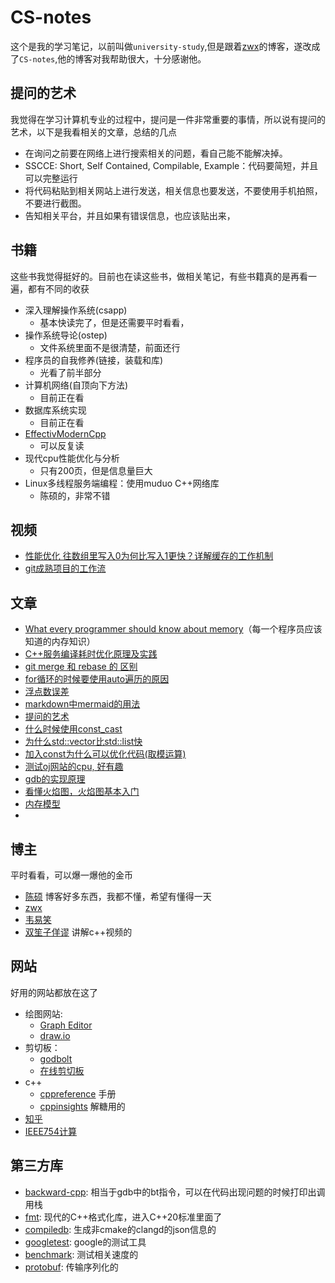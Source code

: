 # CS-notes

这个是我的学习笔记，以前叫做`university-study`,但是跟着[zwx](https://github.com/zweix123/CS-notes)的博客，遂改成了`CS-notes`,他的博客对我帮助很大，十分感谢他。

## 提问的艺术

我觉得在学习计算机专业的过程中，提问是一件非常重要的事情，所以说有提问的艺术，以下是我看相关的文章，总结的几点

- 在询问之前要在网络上进行搜索相关的问题，看自己能不能解决掉。
- SSCCE: Short, Self Contained, Compilable, Example：代码要简短，并且可以完整运行
- 将代码粘贴到相关网站上进行发送，相关信息也要发送，不要使用手机拍照，不要进行截图。
- 告知相关平台，并且如果有错误信息，也应该贴出来，

## 书籍

这些书我觉得挺好的。目前也在读这些书，做相关笔记，有些书籍真的是再看一遍，都有不同的收获

- 深入理解操作系统(csapp)
  - 基本快读完了，但是还需要平时看看，
- 操作系统导论(ostep)
  - 文件系统里面不是很清楚，前面还行
- 程序员的自我修养(链接，装载和库)
  - 光看了前半部分
- 计算机网络(自顶向下方法)
  - 目前正在看
- 数据库系统实现
  - 目前正在看
- [EffectivModernCpp](https://github.com/CnTransGroup/EffectiveModernCppChinese/tree/master/src) 
  - 可以反复读
- 现代cpu性能优化与分析 
  - 只有200页，但是信息量巨大
- Linux多线程服务端编程：使用muduo C++网络库 
  - 陈硕的，非常不错

## 视频

- [性能优化 往数组里写入0为何比写入1更快？详解缓存的工作机制](https://www.bilibili.com/video/BV1gu41117bW/?spm_id_from=333.880.my_history.page.click&vd_source=f1c89669d341702064db968ba68bdc30)
- [git成熟项目的工作流](https://www.bilibili.com/video/BV19e4y1q7JJ/)

## 文章

- [What every programmer should know about memory](https://zhuanlan.zhihu.com/p/611133924)（每一个程序员应该知道的内存知识）
- [C++服务编译耗时优化原理及实践](https://tech.meituan.com/2020/12/10/apache-kylin-practice-in-meituan.html)
- [git merge 和 rebase 的 区别](https://www.cnblogs.com/FraserYu/p/11192840.html)
- [for循环的时候要使用auto遍历的原因](https://www.zhihu.com/question/355171938/answer/899154458)
- [浮点数误差](https://zhuanlan.zhihu.com/p/673320830)  
- [markdown中mermaid的用法](https://soft.xiaoshujiang.com/docs/grammar/feature/mermaid/#e59bbee8a1a8e696b9e59091_7)
- [提问的艺术](https://zhuanlan.zhihu.com/p/20752519)
- [什么时候使用const_cast](http://blog.hostilefork.com/when-should-one-use-const-cast/)
- [为什么std::vector比std::list快](https://stackoverflow.com/questions/238008/relative-performance-of-stdvector-vs-stdlist-vs-stdslist)
- [加入const为什么可以优化代码(取模运算)](https://zhuanlan.zhihu.com/p/151038723)
- [测试oj网站的cpu, 好有趣](https://zhuanlan.zhihu.com/p/28322626)
- [gdb的实现原理](https://linux.cn/article-8943-1.html)
- [看懂火焰图，火焰图基本入门](https://www.ruanyifeng.com/blog/2017/09/flame-graph.html)
- [内存模型](https://zhuanlan.zhihu.com/p/382372072)
- 

## 博主

平时看看，可以爆一爆他的金币

- [陈硕](https://www.zhihu.com/people/giantchen) 博客好多东西，我都不懂，希望有懂得一天
- [zwx](https://github.com/zweix123/CS-notes)
- [韦易笑](https://www.zhihu.com/people/skywind3000)
- [双笙子佯谬](https://space.bilibili.com/263032155) 讲解c++视频的

## 网站

好用的网站都放在这了

- 绘图网站:
  - [Graph Editor](https://csacademy.com/app/graph_editor)
  - [draw.io](https://draw.io)
- 剪切板：
  - [godbolt](https://godbolt.org)
  - [在线剪切板](https://paste.nugine.xyz)
- c++
  - [cppreference](https://zh.cppreference.com/w/%E9%A6%96%E9%A1%B5) 手册
  - [cppinsights](https://cppinsights.io) 解糖用的
- [知乎](https://www.zhihu.com)
- [IEEE754计算](http://weitz.de/ieee)

## 第三方库

- [backward-cpp](https://github.com/bombela/backward-cpp): 相当于gdb中的bt指令，可以在代码出现问题的时候打印出调用栈
- [fmt](https://github.com/fmtlib/fmt): 现代的C++格式化库，进入C++20标准里面了
- [compiledb](https://github.com/nickdiego/compiledb): 生成非cmake的clangd的json信息的
- [googletest](https://github.com/google/googletest): google的测试工具
- [benchmark](https://github.com/google/benchmark): 测试相关速度的
- [protobuf](https://github.com/protocolbuffers/protobuf): 传输序列化的